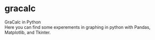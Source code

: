 # gracalc
GraCalc in Python <br>
Here you can find some experements in graphing in python with Pandas, Matplotlib, and Tkinter. 

